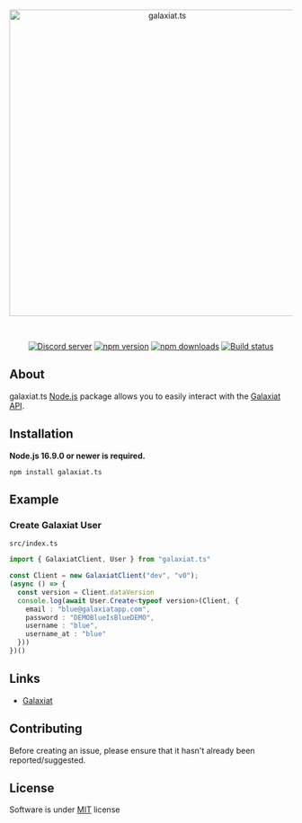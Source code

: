 <div align="center">
  <br />
  <p>
    <a href="https://galaxiatapp.com"><img src="https://galaxiatapp.com/logo_texte_appli_avec_arrondie_et_ombre.png" width="546" alt="galaxiat.ts" /></a>
  </p>
  <br />
  <p>
    <a href="https://discord.galaxiat.fr"><img src="https://img.shields.io/discord/804787354703364116?color=5865F2&logo=discord&logoColor=white" alt="Discord server" /></a>
    <a href="https://www.npmjs.com/package/galaxiat.ts"><img src="https://img.shields.io/npm/v/galaxiat.ts.svg?maxAge=3600" alt="npm version" /></a>
    <a href="https://www.npmjs.com/package/galaxiat.ts"><img src="https://img.shields.io/npm/dt/galaxiat.ts?maxAge=3600" alt="npm downloads" /></a>
    <a href="https://github.com/galaxiat/galaxiat.ts/actions"><img src="https://github.com/galaxiat/galaxiat.ts/actions/workflows/build.yaml/badge.svg" alt="Build status" /></a>
  </p>
</div>

## About

galaxiat.ts [Node.js](https://nodejs.org) package allows you to easily interact with the [Galaxiat API](https://galaxiatapp.com).

## Installation

**Node.js 16.9.0 or newer is required.**

```sh-session
npm install galaxiat.ts
```

## Example 
### Create Galaxiat User

`src/index.ts`
```ts
import { GalaxiatClient, User } from "galaxiat.ts"

const Client = new GalaxiatClient("dev", "v0");
(async () => {
  const version = Client.dataVersion
  console.log(await User.Create<typeof version>(Client, {
    email : "blue@galaxiatapp.com",
    password : "DEMOBlueIsBlueDEMO",
    username : "blue",
    username_at : "blue"
  }))
})()
```

## Links

- [Galaxiat](https://galaxiatapp.com/)

## Contributing

Before creating an issue, please ensure that it hasn't already been reported/suggested.  

## License
Software is under [MIT](./LICENSE) license